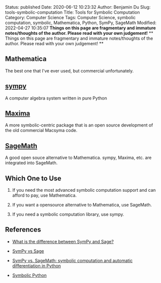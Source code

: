 Status: published
Date: 2020-06-12 10:23:32
Author: Benjamin Du
Slug: tools-symbolic-computation
Title: Tools for Symbolic Computation
Category: Computer Science
Tags: Computer Science, symbolic computation, symbolic, Mathematica, Python, SymPy, SageMath
Modified: 2022-04-27 10:35:07
**Things on this page are fragmentary and immature notes/thoughts of the author. Please read with your own judgement!**
**
Things on this page are fragmentary and immature notes/thoughts of the author.
Please read with your own judgement!
**


## Mathematica 

The best one that I've ever used, but commercial unfortunately.

## [sympy](https://github.com/sympy/sympy)

A computer algebra system written in pure Python

## [Maxima](https://maxima.sourceforge.io/)

A more symbolic-centric package that is an open source development of the old commercial Macsyma code.
## [SageMath](https://www.sagemath.org/)

A good open souce alternative to Mathematica. 
sympy, Maxima, etc. are integrated into SageMath.

## Which One to Use

1. If you need the most advanced symbolic computation support 
    and can afford to pay,
    use Mathematica.

2. If you want a opensource alternative to Mathematica,
    use SageMath.

3. If you need a symbolic computation library, 
    use sympy.

## References

- [What is the difference between SymPy and Sage?](https://stackoverflow.com/questions/17847902/what-is-the-difference-between-sympy-and-sage)

- [SymPy vs Sage](https://github.com/sympy/sympy/wiki/SymPy-vs.-Sage)

- [SymPy vs. SageMath: symbolic computation and automatic differentiation in Python](https://tryalgo.org/en/arithmetics/2017/07/13/sympy-vs-sagemath/)

- [Symbolic Python](https://maths-with-python.readthedocs.io/en/latest/07-sympy.html)

